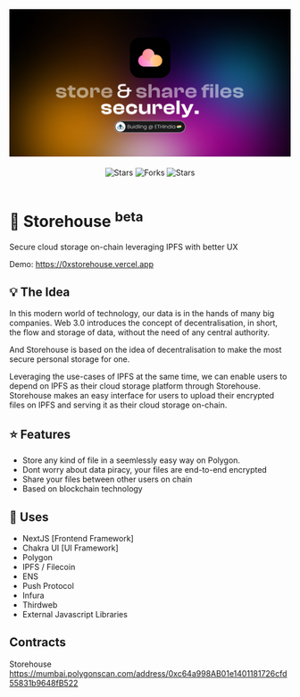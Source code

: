 <div align="center">
  <img src="./public/banner.png" width="700"/>
  <br/><br/>
  <img alt="Stars" src="https://img.shields.io/badge/build-passing-brightgreen?style=for-the-badge">
  <img alt="Forks" src="https://img.shields.io/github/forks/imsaptarshi/storehouse?style=for-the-badge">
  <img alt="Stars" src="https://img.shields.io/github/stars/imsaptarshi/storehouse?style=for-the-badge">
</div>
<br>

# 🚀 Storehouse <sup>beta</sup>

Secure cloud storage on-chain leveraging IPFS with better UX

Demo: https://0xstorehouse.vercel.app

## 💡 The Idea

In this modern world of technology, our data is in the hands of many big companies. Web 3.0 introduces the concept of decentralisation, in short, the flow and storage of data, without the need of any central authority.

And Storehouse is based on the idea of decentralisation to make the most secure personal storage for one.

Leveraging the use-cases of IPFS at the same time, we can enable users to depend on IPFS as their cloud storage platform through Storehouse. Storehouse makes an easy interface for users to upload their encrypted files on IPFS and serving it as their cloud storage on-chain.

## ⭐ Features

- Store any kind of file in a seemlessly easy way on Polygon.
- Dont worry about data piracy, your files are end-to-end encrypted
- Share your files between other users on chain
- Based on blockchain technology

## 🌠 Uses

- NextJS [Frontend Framework]
- Chakra UI [UI Framework]
- Polygon
- IPFS / Filecoin
- ENS
- Push Protocol
- Infura
- Thirdweb
- External Javascript Libraries

## Contracts

Storehouse https://mumbai.polygonscan.com/address/0xc64a998AB01e1401181726cfd55831b9648fB522
